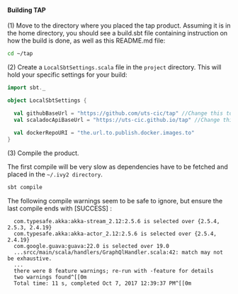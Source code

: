 #### Building TAP

(1) Move to the directory where you placed the tap product. Assuming it is in the home directory, you should see a build.sbt file containing instruction on how the build is done, as well as this README.md file:

```bash
cd ~/tap
```

        
(2) Create a ```LocalSbtSettings.scala``` file in the ```project``` directory. This will hold your specific settings for your build:

```scala
import sbt._

object LocalSbtSettings {

  val githubBaseUrl = "https://github.com/uts-cic/tap" //Change this to your fork
  val scaladocApiBaseUrl = "https://uts-cic.github.io/tap" //Change this to your fork
  
  val dockerRepoURI = "the.url.to.publish.docker.images.to"
}
```

(3) Compile the product.

The first compile will be very slow as dependencies have to be fetched and placed
in the ```~/.ivy2 directory```.

```bash
sbt compile
```

The following compile warnings seem to be safe to ignore, but ensure the
last compile ends with [SUCCESS] :

```sbtshell
  com.typesafe.akka:akka-stream_2.12:2.5.6 is selected over {2.5.4, 2.5.3, 2.4.19}
  com.typesafe.akka:akka-actor_2.12:2.5.6 is selected over {2.5.4, 2.4.19}
  com.google.guava:guava:22.0 is selected over 19.0
  ...srcc/main/scala/handlers/GraphQlHandler.scala:42: match may not be exhaustive.
  ...
  there were 8 feature warnings; re-run with -feature for details
  two warnings found^[[0m
  Total time: 11 s, completed Oct 7, 2017 12:39:37 PM^[[0m
```


